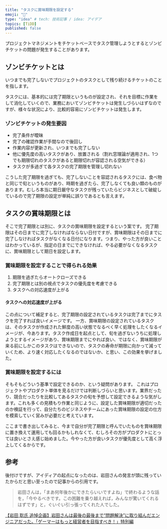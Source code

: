 ```yaml
---
title: "タスクに賞味期限を設定する"
emoji: "🍚"
type: "idea" # tech: 技術記事 / idea: アイデア
topics: [TiDD]
published: false
---
```


プロジェクトマネジメントをチケットベースでタスク管理しようとするとゾンビチケットの問題が発生することがあります。

## ゾンビチケットとは
いつまでも完了しないでプロジェクトのタスクとして残り続けるチケットのことを指します。

タスクには、基本的には完了期限というものが設定され、それを目標に作業をして消化していくので、業務においてゾンビチケットは発生しづらいはずなのですが、様々な状況により、比較的容易にゾンビチケットは発生します。

### ゾンビチケットの発生要因

- 完了条件が曖昧
- 完了の確認作業が手間なので後回し
- 作業内容が更新され、いつまでも完了しない
- 他に優先度の高いタスクがあり、放置される（割れ窓理論が適用され、1つでも期限切れのタスクがあると期限切れが容認される空気ができる）
- タスクが多過ぎて各タスクの完了期限を管理し切れない

こうした完了期限を過ぎても、完了しないことを容認されるタスクには、食べ物と同じで旬というものがあり、時期を過ぎたら、完了しなくても良い類のものがあります。むしろ本当に期日厳守なタスクが残っていたらビジネスとして破綻しているので完了期限の設定が単純に誤りであるとも言えます。


## タスクの賞味期限とは
そこで完了期限とは別に、タスクの賞味期限を設定するという案です。
完了期限はその日までに完了しなければならない日付ですが、賞味期限はその日までに完了しなければタスクがなくなる日付になります。つまり、やった方が良いことはわかっているが、指定の日までにできなければ、やる必要がなくなるタスクに、賞味期限として期日を設定します。

### 賞味期限を設定することで得られる効果

1. 期限を過ぎたらオートクローズできる
2. 完了期限とは別の視点でタスクの優先度を考慮できる
3. タスクへの対応速度が上がる

#### タスクへの対応速度が上がる
この点について補足すると、完了期限の設定されているタスクは完了までにタスクを完了すれば良いイメージです。
一方、賞味期限の設定されているタスクは、そのタスクが作成された鮮度の高い状態でなるべく早く処理をしたくなるイメージが、今あります。タスク作成日を起点として、旬を過ぎないうちに処理しようとするイメージがあり、賞味期限までにやれば良い、ではなく、賞味期限が来る前にしかこのタスクはできないので、タスクの寿命が期限に向かって減っていくため、より速く対応したくなるのではないか、と思い、この効果を挙げました。

### 賞味期限を設定するには
そもそもどういう基準で設定できるのか、という疑問があります。
これはプロジェクトやプロダクト単体を見るだけでは判断しづらいと思います。業界だったり、競合だったりを比較してあるタスクの旬を予想して設定できるような気がします。これも多くの見積もり作業と同じように、設定した賞味期限が適切だったのか検証を行って、自分たちのビジネスやチームにあった賞味期限の設定の仕方を模索していく営みが必要だと考えています。

ここまで書き出してみると、今まで自分が完了期限と呼んでいたものを賞味期限に置き換えて運用しても回るかもしれなくて、むしろその方がプロダクトにとっては良いとさえ感じ始めました。今やった方が良いタスクが優先度として高く浮上してくるからです。

## 参考
後付けですが、アイディアの起点になったのは、岩田さんの発言が頭に残っていたからだと思い至ったので記事からの引用です。

> 岩田さんは，「まあ何年後かにできたらいいですよね」で終わるような話を，「今やるべきです。この困難を乗り越えれば，みんなが驚いてくれるはずです」と，ぐいぐい引っ張ってくれた人でした。

[【岩田 聡氏 追悼企画】岩田さんは最後の最後まで“問題解決”に取り組んだエンジニアだった。「ゲーマーはもっと経営者を目指すべき！」特別編](https://www.4gamer.net/games/999/G999905/20151225009/)
